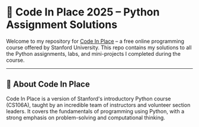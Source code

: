 # 📘 Code In Place 2025 – Python Assignment Solutions

Welcome to my repository for [Code In Place](https://codeinplace.stanford.edu/) – a free online programming course offered by Stanford University. This repo contains my solutions to all the Python assignments, labs, and mini-projects I completed during the course.

---

## 🧠 About Code In Place

Code In Place is a version of Stanford's introductory Python course (CS106A), taught by an incredible team of instructors and volunteer section leaders. It covers the fundamentals of programming using Python, with a strong emphasis on problem-solving and computational thinking.
